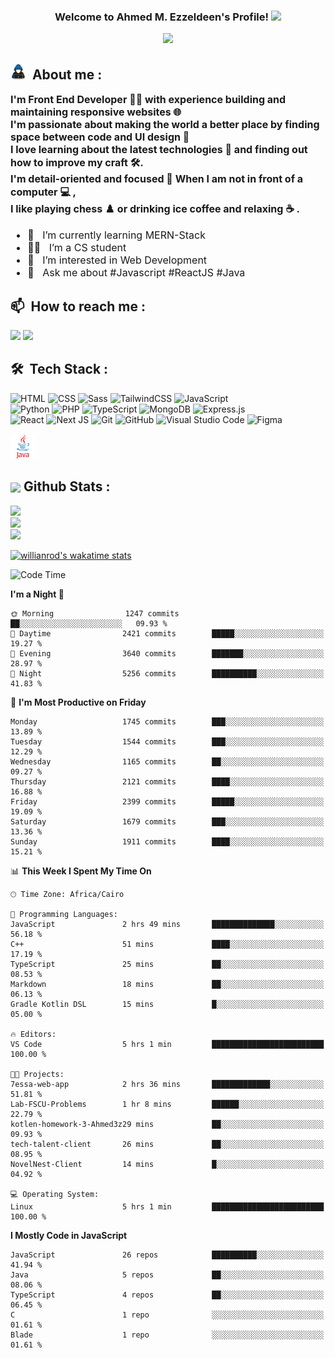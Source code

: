 <h3 align="center">
  Welcome to Ahmed M. Ezzeldeen's Profile!
  <img src="https://media.giphy.com/media/hvRJCLFzcasrR4ia7z/giphy.gif" width="28">
</h3>

<!-- Typing SVG by DenverCoder1 - https://github.com/DenverCoder1/readme-typing-svg -->
<p align="center">
  <a href="https://github.com/DenverCoder1/readme-typing-svg"><img src="https://readme-typing-svg.herokuapp.com/?lines=I'm%20Junior%20Software%20Engineer%20👨‍💻;I'm%20Front-End%20developer;Always%20learning%20new%20things&font=Fira%20Code&center=true&width=440&height=45&color=2196f3&vCenter=true&size=24"></a>
</p>

## <img src ="https://github.com/0xAbdulKhalid/0xAbdulKhalid/raw/main/assets/mdImages/about_me.gif" width=25px> &nbsp;About me :

<p Style="font-size:16px; font-weight:bold; ">
I'm Front End Developer 🧑‍💻 with experience building and maintaining responsive websites 🌐<br>
I'm passionate about making the world a better place by finding space between code and UI design 🎨<br>
I love learning about the latest technologies 🚀 and finding out how to improve my craft 🛠️.<br> I'm detail-oriented and focused 🤏 
When I am not in front of a computer 💻️ ,<br> I like playing chess ♟️ or drinking ice coffee and relaxing ☕️ .
</p>

<ul style="font-size:16px">
<li>🌱 &nbsp; I’m currently learning MERN-Stack</li>
<li>👨‍💻 &nbsp; I’m a CS student</li>
<li>👀 &nbsp; I’m interested in Web Development</li>
<li>💬 &nbsp; Ask me about #Javascript #ReactJS #Java</li>
</ul>

## 📫 &nbsp;How to reach me :

<a href="https://www.linkedin.com/in/ahmed3zzeldeen/" target="_blank"><img src="https://img.shields.io/badge/-Ahmed%20M.%20Ezzeldeen-0077B5?style=for-the-badge&logo=Linkedin&logoColor=white"/></a>
<a href="https://telegram.me/Ahmed3zzeldeen" target="_blank"><img src="https://img.shields.io/badge/-Ahmed%20M.%20Ezzeldeen-0077B5?style=for-the-badge&logo=Telegram&logoColor=white"/></a>

## 🛠 &nbsp;Tech Stack :

![HTML](https://img.shields.io/badge/HTML5-E34F26?style=for-the-badge&logo=html5&logoColor=white) ![CSS](https://img.shields.io/badge/CSS3-1572B6?style=for-the-badge&logo=css3&logoColor=white) ![Sass](https://img.shields.io/badge/Sass-CC6699?style=for-the-badge&logo=sass&logoColor=white) ![TailwindCSS](https://img.shields.io/badge/tailwindcss-%2338B2AC.svg?style=for-the-badge&logo=tailwind-css&logoColor=white) ![JavaScript](https://img.shields.io/badge/JavaScript-323330?style=for-the-badge&logo=javascript&logoColor=F7DF1E) </br> ![Python](https://img.shields.io/badge/Python-FFD43B?style=for-the-badge&logo=python&logoColor=blue) ![PHP](https://img.shields.io/badge/PHP-777BB4?style=for-the-badge&logo=php&logoColor=white) ![TypeScript](https://img.shields.io/badge/typescript-%23007ACC.svg?style=for-the-badge&logo=typescript&logoColor=white) ![MongoDB](https://img.shields.io/badge/MongoDB-%234ea94b.svg?style=for-the-badge&logo=mongodb&logoColor=white) ![Express.js](https://img.shields.io/badge/express.js-%23404d59.svg?style=for-the-badge&logo=express&logoColor=%2361DAFB) </br> ![React](https://img.shields.io/badge/react-%2320232a.svg?style=for-the-badge&logo=react&logoColor=%2361DAFB) ![Next JS](https://img.shields.io/badge/Next-black?style=for-the-badge&logo=next.js&logoColor=white) ![Git](https://img.shields.io/badge/GIT-E44C30?style=for-the-badge&logo=git&logoColor=white) ![GitHub](https://img.shields.io/badge/GitHub-100000?style=for-the-badge&logo=github&logoColor=white) ![Visual Studio Code](https://img.shields.io/badge/VSCode-0078D4?style=for-the-badge&logo=visual%20studio%20code&logoColor=white) ![Figma](https://img.shields.io/badge/figma-%23F24E1E.svg?style=for-the-badge&logo=figma&logoColor=white)&nbsp;

<a href="https://www.java.com" target="_blank"> <img src="https://raw.githubusercontent.com/devicons/devicon/master/icons/java/java-original-wordmark.svg" alt="java" width="40" height="40"/></a>

<!-- ![Figma](https://img.shields.io/badge/figma-05122A.svg?style=for-the-badge&logo=figma&logoColor=white) -->

## <img src = "https://media.giphy.com/media/iY8CRBdQXODJSCERIr/giphy.gif" align="center" width ="30px"> Github Stats :

![](https://github-readme-stats.vercel.app/api?username=Ahmed3zzeldeen&theme=tokyonight&hide_border=false&include_all_commits=false&count_private=false)<br/>
![](https://github-readme-streak-stats.herokuapp.com/?user=Ahmed3zzeldeen&theme=tokyonight&hide_border=false)<br/>
![](https://github-readme-stats.vercel.app/api/top-langs?username=Ahmed3zzeldeen&theme=tokyonight&hide_border=false&layout=compact&include_all_commits=true&count_private=false)<br/>

[![willianrod's wakatime stats](https://github-readme-stats.vercel.app/api/wakatime?username=ahmed3zzeldeen&layout=compact)](https://github.com/anuraghazra/github-readme-stats)

<!--START_SECTION:waka-->
![Code Time](http://img.shields.io/badge/Code%20Time-1%2C404%20hrs%2048%20mins-blue)

**I'm a Night 🦉** 

```text
🌞 Morning                1247 commits        ██░░░░░░░░░░░░░░░░░░░░░░░   09.93 % 
🌆 Daytime                2421 commits        █████░░░░░░░░░░░░░░░░░░░░   19.27 % 
🌃 Evening                3640 commits        ███████░░░░░░░░░░░░░░░░░░   28.97 % 
🌙 Night                  5256 commits        ██████████░░░░░░░░░░░░░░░   41.83 % 
```
📅 **I'm Most Productive on Friday** 

```text
Monday                   1745 commits        ███░░░░░░░░░░░░░░░░░░░░░░   13.89 % 
Tuesday                  1544 commits        ███░░░░░░░░░░░░░░░░░░░░░░   12.29 % 
Wednesday                1165 commits        ██░░░░░░░░░░░░░░░░░░░░░░░   09.27 % 
Thursday                 2121 commits        ████░░░░░░░░░░░░░░░░░░░░░   16.88 % 
Friday                   2399 commits        █████░░░░░░░░░░░░░░░░░░░░   19.09 % 
Saturday                 1679 commits        ███░░░░░░░░░░░░░░░░░░░░░░   13.36 % 
Sunday                   1911 commits        ████░░░░░░░░░░░░░░░░░░░░░   15.21 % 
```


📊 **This Week I Spent My Time On** 

```text
🕑︎ Time Zone: Africa/Cairo

💬 Programming Languages: 
JavaScript               2 hrs 49 mins       ██████████████░░░░░░░░░░░   56.18 % 
C++                      51 mins             ████░░░░░░░░░░░░░░░░░░░░░   17.19 % 
TypeScript               25 mins             ██░░░░░░░░░░░░░░░░░░░░░░░   08.53 % 
Markdown                 18 mins             ██░░░░░░░░░░░░░░░░░░░░░░░   06.13 % 
Gradle Kotlin DSL        15 mins             █░░░░░░░░░░░░░░░░░░░░░░░░   05.00 % 

🔥 Editors: 
VS Code                  5 hrs 1 min         █████████████████████████   100.00 % 

🐱‍💻 Projects: 
7essa-web-app            2 hrs 36 mins       █████████████░░░░░░░░░░░░   51.81 % 
Lab-FSCU-Problems        1 hr 8 mins         ██████░░░░░░░░░░░░░░░░░░░   22.79 % 
kotlen-homework-3-Ahmed3z29 mins             ██░░░░░░░░░░░░░░░░░░░░░░░   09.93 % 
tech-talent-client       26 mins             ██░░░░░░░░░░░░░░░░░░░░░░░   08.95 % 
NovelNest-Client         14 mins             █░░░░░░░░░░░░░░░░░░░░░░░░   04.92 % 

💻 Operating System: 
Linux                    5 hrs 1 min         █████████████████████████   100.00 % 
```

**I Mostly Code in JavaScript** 

```text
JavaScript               26 repos            ██████████░░░░░░░░░░░░░░░   41.94 % 
Java                     5 repos             ██░░░░░░░░░░░░░░░░░░░░░░░   08.06 % 
TypeScript               4 repos             ██░░░░░░░░░░░░░░░░░░░░░░░   06.45 % 
C                        1 repo              ░░░░░░░░░░░░░░░░░░░░░░░░░   01.61 % 
Blade                    1 repo              ░░░░░░░░░░░░░░░░░░░░░░░░░   01.61 % 
```




<!--END_SECTION:waka-->
